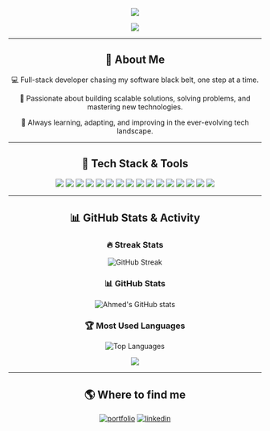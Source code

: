 <p align="center">
  <a>
    <img src="https://readme-typing-svg.demolab.com/?lines=Ahmed%20Hussain;Ahuss98;Digital%20Ninja&font=Fira%20Code&center=true&width=440&height=45&color=f75c7e&vCenter=true&pause=1000&size=22" />
  </a>
</p>

<p align="center">
  <a>
    <img src="https://readme-typing-svg.demolab.com/?lines=Fullstack%20Software%20Developer;Always%20Learning%20New%20Things&font=Fira%20Code&center=true&width=440&height=45&color=f75c7e&vCenter=true&pause=1000&size=22" />
  </a>
</p>

---

<p align="center">
  <h2 align="center">🚀 About Me</h2>
  <p align="center">💻 Full-stack developer chasing my software black belt, one step at a time. <br> </p>
  <p align="center">  🔨 Passionate about building scalable solutions, solving problems, and mastering new technologies. <br></p>
  <p align="center">🎯 Always learning, adapting, and improving in the ever-evolving tech landscape. <br></p>

  
</p>

---

<p align="center">
  <h2 align="center">🧰 Tech Stack & Tools</h2>
</p>

<p align="center">
  <img src="https://img.shields.io/badge/javascript-%23323330.svg?style=for-the-badge&logo=javascript&logoColor=%23F7DF1E" />
  <img src="https://img.shields.io/badge/typescript-%23007ACC.svg?style=for-the-badge&logo=typescript&logoColor=white" />
  <img src="https://img.shields.io/badge/express.js-%23404d59.svg?style=for-the-badge&logo=express&logoColor=%2361DAFB" />
  <img src="https://img.shields.io/badge/node.js-6DA55F?style=for-the-badge&logo=node.js&logoColor=white" />
  <img src="https://img.shields.io/badge/react-%2320232a.svg?style=for-the-badge&logo=react&logoColor=%2361DAFB" />
  <img src="https://img.shields.io/badge/postgres-%23316192.svg?style=for-the-badge&logo=postgresql&logoColor=white" />
  <img src="https://img.shields.io/badge/java-%23ED8B00.svg?style=for-the-badge&logo=openjdk&logoColor=white" />
  <img src="https://img.shields.io/badge/junit-%23E33332?logo=junit5&logoColor=white"/>
  <img src="https://img.shields.io/badge/Jest-323330?style=for-the-badge&logo=Jest&logoColor=white"/>
  <img src="https://img.shields.io/badge/css3-%231572B6.svg?style=for-the-badge&logo=css3&logoColor=white" />
  <img src="https://img.shields.io/badge/html5-%23E34F26.svg?style=for-the-badge&logo=html5&logoColor=white" />
  <img src="https://img.shields.io/badge/python-3670A0?style=for-the-badge&logo=python&logoColor=ffdd54" />
  <img src="https://img.shields.io/badge/netlify-%23000000.svg?style=for-the-badge&logo=netlify&logoColor=#00C7B7" />
  <img src="https://img.shields.io/badge/Render-%46E3B7.svg?style=for-the-badge&logo=render&logoColor=white" />
  <img src="https://img.shields.io/badge/bootstrap-%238511FA.svg?style=for-the-badge&logo=bootstrap&logoColor=white" />
  <img src="https://img.shields.io/badge/git-%23F05033.svg?style=for-the-badge&logo=git&logoColor=white" />
</p>

---

<p align="center">
  <h2 align="center">📊 GitHub Stats & Activity</h2>
</p>

<h3 align="center">🔥 Streak Stats</h3>
<p align="center">
  <img href="https://git.io/streak-stats"><img src="https://github-readme-streak-stats.herokuapp.com?user=Ahuss98&theme=black-ice" alt="GitHub Streak" /></img>
</p>

<h3 align="center">📊 GitHub Stats</h3>
<p align="center">
  <img alt="Ahmed's GitHub stats" src="https://github-readme-stats.vercel.app/api?username=Ahuss98&theme=dark&hide_border=false&include_all_commits=true&count_private=true"/>
</p>

<h3 align="center">🏆 Most Used Languages</h3>
<p align="center">
  <img alt="Top Languages" src="https://github-readme-stats.vercel.app/api/top-langs/?username=Ahuss98&theme=dark&hide_border=false&include_all_commits=true&count_private=true&layout=compact"/>
</p>

<p align="center">
  <img src="https://quotes-github-readme.vercel.app/api?type=horizontal&theme=gruvbox"/>
</p>

---


<h2 align="center" >🌎 Where to find me</h2>
<p align="center">
  <a target="_blank" href="https://ahuss98.github.io/web-project/" style="display: inline-block;">
    <img  src="https://img.shields.io/badge/Portfolio-543DE0?style=for-the-badge&logo=About.me&logoColor=white" alt="portfolio" />
  </a>
  <a target="_blank" href="https://www.linkedin.com/in/ahmed-hussain-122b33271/" style="display: inline-block;">
    <img  src="https://img.shields.io/badge/LinkedIn-0A66C2?style=for-the-badge&logo=linkedin&logoColor=white" alt="linkedin" />
  </a>
</p>




